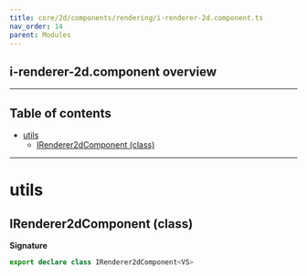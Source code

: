 ```yaml
---
title: core/2d/components/rendering/i-renderer-2d.component.ts
nav_order: 14
parent: Modules
---
```


## i-renderer-2d.component overview

---

<h2 class="text-delta">Table of contents</h2>

- [utils](#utils)
  - [IRenderer2dComponent (class)](#irenderer2dcomponent-class)

---

# utils

## IRenderer2dComponent (class)

**Signature**

```ts
export declare class IRenderer2dComponent<VS>
```
